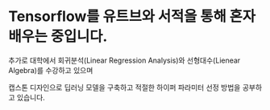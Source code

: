 # Tensorflow를 유트브와 서적을 통해 혼자 배우는 중입니다.
추가로 대학에서 회귀분석(Linear Regression Analysis)와 선형대수(Lienear Algebra)를 수강하고 있으며

캡스톤 디자인으로 딥러닝 모델을 구축하고 적절한 하이퍼 파라미터 선정 방법을 공부하고 있습니다.
